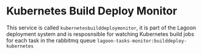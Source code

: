 # Kubernetes Build Deploy Monitor

This service is called `kubernetesbuilddeploymonitor`, it is part of the Lagoon deployment system and is resposnsible for watching Kubernetes build jobs for each task in the rabbitmq queue `lagoon-tasks-monitor:builddeploy-kubernetes`